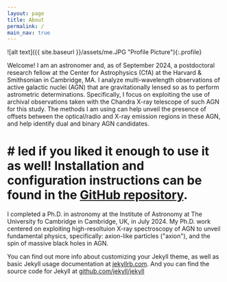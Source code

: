 ```yaml
---
layout: page
title: About
permalink: /
main_nav: true
---
```


![alt text]({{ site.baseurl }}/assets/me.JPG "Profile Picture"){:.profile}

Welcome! I am an astronomer and, as of September 2024, a postdoctoral research fellow at the Center for Astrophysics (CfA) at the Harvard & Smithsonian in Cambridge, MA. I analyze multi-wavelength observations of active galactic nuclei (AGN) that are gravitationally lensed so as to perform astrometric determinations. Specifically, I focus on exploiting the use of archival observations taken with the Chandra X-ray telescope of such AGN for this study. The methods I am using can help unveil the presence of offsets between the optical/radio and X-ray emission regions in these AGN, and help identify dual and binary AGN candidates. 

# # led if you liked it enough to use it as well! Installation and configuration instructions can be found in the [GitHub repository](https://github.com/bencentra/centrarium).

I completed a Ph.D. in astronomy at the Institute of Astronomy at The University fo Cambridge in Cambridge, UK, in July 2024. My Ph.D. work centered on exploiting high-resoltuion X-ray spectroscopy of AGN to unveil fundamental physics, specifically: axion-like particles ("axion"), and the spin of massive black holes in AGN.

You can find out more info about customizing your Jekyll theme, as well as basic Jekyll usage documentation at [jekyllrb.com](http://jekyllrb.com/). And you can find the source code for Jekyll at [github.com/jekyll/jekyll](https://github.com/jekyll/jekyll)

[centrarium]: https://github.com/bencentra/centrarium
[bencentra]: http://bencentra.com
[jekyll]: https://github.com/jekyll/jekyll
